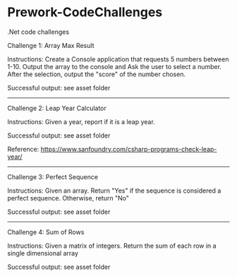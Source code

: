 # Prework-CodeChallenges
.Net code challenges

Challenge 1: Array Max Result

Instructions: Create a Console application that requests 5 numbers between 1-10. Output the array to the console and Ask the user to select a number. After the selection, output the "score" of the number chosen.

Successful output: see asset folder

*****************************************************************************************************************************************

Challenge 2: Leap Year Calculator

Instructions: Given a year, report if it is a leap year.

Successful output: see asset folder

Reference: https://www.sanfoundry.com/csharp-programs-check-leap-year/

*****************************************************************************************************************************************

Challenge 3: Perfect Sequence

Instructions: Given an array. Return "Yes" if the sequence is considered a perfect sequence. Otherwise, return "No"

Successful output: see asset folder

*****************************************************************************************************************************************

Challenge 4: Sum of Rows

Instructions: Given a matrix of integers. Return the sum of each row in a single dimensional array

Successful output: see asset folder

